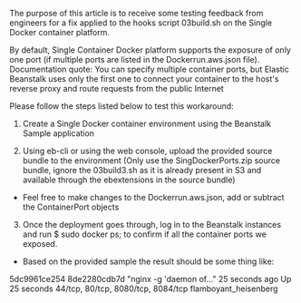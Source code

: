 The purpose of this article is to receive some testing feedback from engineers for a fix applied to the hooks script 03build.sh on the Single Docker container platform.

By default, Single Container Docker platform supports the exposure of only one port (if multiple ports are listed in the Dockerrun.aws.json file). Documentation quote: You can specify multiple container ports, but Elastic Beanstalk uses only the first one to connect your container to the host's reverse proxy and route requests from the public Internet


Please follow the steps listed below to test this workaround:

1) Create a Single Docker container environment using the Beanstalk Sample application

2) Using eb-cli or using the web console, upload the provided source bundle to the environment (Only use the  SingDockerPorts.zip source bundle, ignore the 03build3.sh as it is already present in S3 and available through the ebextensions in the source bundle)

  - Feel free to make changes to the Dockerrun.aws.json, add or subtract the ContainerPort objects

3) Once the deployment goes through, log in to the Beanstalk instances and run $ sudo docker ps; to confirm if all the container ports we exposed.

 - Based on the provided sample the result should be some thing like: 

5dc9961ce254        8de2280cdb7d        "nginx -g 'daemon of…"   25 seconds ago      Up 25 seconds       44/tcp, 80/tcp, 8080/tcp, 8084/tcp   flamboyant_heisenberg 


